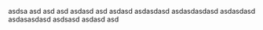 asdsa
asd
asd
asd
asdasd
asd
asdasd
asdasdasd
asdasdasdasd
asdasdasd
asdasasdasd
asdsasd
asdasd
asd
